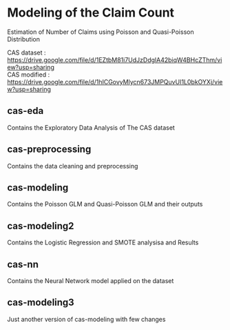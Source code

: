 # Modeling of the Claim Count
Estimation of Number of Claims using Poisson and Quasi-Poisson Distribution

CAS dataset : https://drive.google.com/file/d/1EZtbM81i7UdJzDdglA42biqW4BHcZThm/view?usp=sharing \
CAS modified : https://drive.google.com/file/d/1hICGovyMlycn673JMPQuvUI1L0bkOYXj/view?usp=sharing 

## cas-eda  
Contains the Exploratory Data Analysis of The CAS dataset 
## cas-preprocessing 
Contains the data cleaning and preprocessing 
## cas-modeling 
Contains the Poisson GLM and Quasi-Poisson GLM and their outputs 
## cas-modeling2 
Contains the Logistic Regression and SMOTE analysisa and Results 
## cas-nn 
Contains the Neural Network model applied on the dataset 
## cas-modeling3 
Just another version of cas-modeling with few changes 
